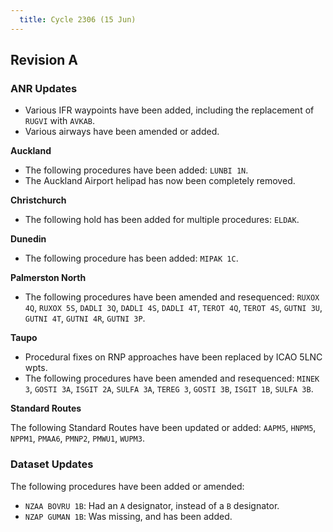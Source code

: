```yaml
---
  title: Cycle 2306 (15 Jun)
---
```


## Revision A

### ANR Updates

  -  Various IFR waypoints have been added, including the replacement of `RUGVI` with `AVKAB`.
  -  Various airways have been amended or added.

**Auckland**

  - The following procedures have been added: `LUNBI 1N`.
  - The Auckland Airport helipad has now been completely removed.

**Christchurch**

  - The following hold has been added for multiple procedures: `ELDAK`.

**Dunedin**

  - The following procedure has been added: `MIPAK 1C`.

**Palmerston North**
  
  - The following procedures have been amended and resequenced: `RUXOX 4Q`, `RUXOX 5S`, `DADLI 3Q`, `DADLI 4S`, `DADLI 4T`, `TEROT 4Q`, `TEROT 4S`, `GUTNI 3U`, `GUTNI 4T`, `GUTNI 4R`, `GUTNI 3P`.

**Taupo**

  - Procedural fixes on RNP approaches have been replaced by ICAO 5LNC wpts.
  - The following procedures have been amended and resequenced: `MINEK 3`, `GOSTI 3A`, `ISGIT 2A`, `SULFA 3A`, `TEREG 3`, `GOSTI 3B`, `ISGIT 1B`, `SULFA 3B`. 

**Standard Routes**

The following Standard Routes have been updated or added: `AAPM5`, `HNPM5`, `NPPM1`, `PMAA6`, `PMNP2`, `PMWU1`, `WUPM3`.

### Dataset Updates

The following procedures have been added or amended:
  - `NZAA BOVRU 1B`: Had an `A` designator, instead of a `B` designator.
  - `NZAP GUMAN 1B`: Was missing, and has been added.